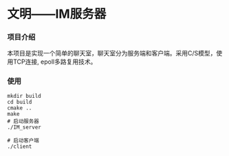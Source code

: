 # 文明——IM服务器
### 项目介绍

本项目是实现一个简单的聊天室，聊天室分为服务端和客户端。采用C/S模型，使用TCP连接, epoll多路复用技术。

### 使用
```shell
mkdir build
cd build
cmake ..
make
# 启动服务器
./IM_server 

# 启动客户端
./client 

```

